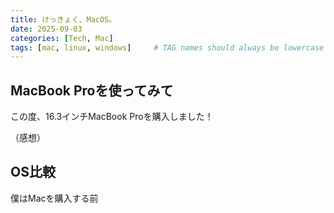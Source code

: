 ```yaml
---
title: けっきょく、MacOS。
date: 2025-09-03
categories: [Tech, Mac]
tags: [mac, linux, windows]     # TAG names should always be lowercase
---
```


## MacBook Proを使ってみて
この度、16.3インチMacBook Proを購入しました！

（感想）

## OS比較
僕はMacを購入する前
